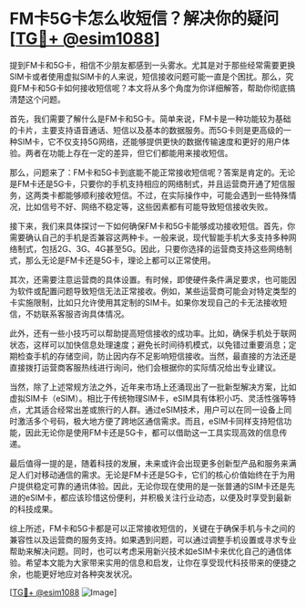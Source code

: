 # FM卡5G卡怎么收短信？解决你的疑问[[TG💪+ @esim1088](https://t.me/s/esim1088)]

提到FM卡和5G卡，相信不少朋友都感到一头雾水。尤其是对于那些经常需要更换SIM卡或者使用虚拟SIM卡的人来说，短信接收问题可能一直是个困扰。那么，究竟FM卡和5G卡如何接收短信呢？本文将从多个角度为你详细解答，帮助你彻底搞清楚这个问题。

首先，我们需要了解什么是FM卡和5G卡。简单来说，FM卡是一种功能较为基础的卡片，主要支持语音通话、短信以及基本的数据服务。而5G卡则是更高级的一种SIM卡，它不仅支持5G网络，还能够提供更快的数据传输速度和更好的用户体验。两者在功能上存在一定的差异，但它们都能用来接收短信。

那么，问题来了：FM卡和5G卡到底能不能正常接收短信呢？答案是肯定的。无论是FM卡还是5G卡，只要你的手机支持相应的网络制式，并且运营商开通了短信服务，这两类卡都能够顺利接收短信。不过，在实际操作中，可能会遇到一些特殊情况，比如信号不好、网络不稳定等，这些因素都有可能导致短信接收失败。

接下来，我们来具体探讨一下如何确保FM卡和5G卡能够成功接收短信。首先，你需要确认自己的手机是否兼容这两种卡。一般来说，现代智能手机大多支持多种网络制式，包括2G、3G、4G甚至5G。因此，只要你选择的运营商支持这些网络制式，那么无论是FM卡还是5G卡，理论上都可以正常使用。

其次，还需要注意运营商的具体设置。有时候，即使硬件条件满足要求，也可能因为软件或配置问题导致短信无法正常接收。例如，某些运营商可能会对特定类型的卡实施限制，比如只允许使用其定制的SIM卡。如果你发现自己的卡无法接收短信，不妨联系客服咨询具体情况。

此外，还有一些小技巧可以帮助提高短信接收的成功率。比如，确保手机处于联网状态，这样可以加快信息处理速度；避免长时间待机模式，以免错过重要消息；定期检查手机的存储空间，防止因内存不足影响短信接收。当然，最直接的方法还是直接拨打运营商客服热线进行询问，他们会根据你的实际情况给出专业建议。

当然，除了上述常规方法之外，近年来市场上还涌现出了一批新型解决方案，比如虚拟SIM卡（eSIM）。相比于传统物理SIM卡，eSIM具有体积小巧、灵活性强等特点，尤其适合经常出差或旅行的人群。通过eSIM技术，用户可以在同一设备上同时激活多个号码，极大地方便了跨地区通信需求。而且，eSIM卡同样支持短信功能，因此无论你是使用FM卡还是5G卡，都可以借助这一工具实现高效的信息传递。

最后值得一提的是，随着科技的发展，未来或许会出现更多创新型产品和服务来满足人们对移动通信的需求。无论是FM卡还是5G卡，它们的核心价值始终在于为用户提供稳定可靠的通讯体验。因此，无论你现在使用的是一张普通的SIM卡还是先进的eSIM卡，都应该珍惜这份便利，并积极关注行业动态，以便及时享受到最新的科技成果。

综上所述，FM卡和5G卡都是可以正常接收短信的，关键在于确保手机与卡之间的兼容性以及运营商的服务支持。如果遇到问题，可以通过调整手机设置或寻求专业帮助来解决问题。同时，也可以考虑采用新兴技术如eSIM卡来优化自己的通信体验。希望本文能为大家带来实用的信息和启发，让你在享受现代科技带来的便捷之余，也能更好地应对各种突发状况。

[[TG💪+ @esim1088](https://t.me/s/esim1088) ![Image](https://i.postimg.cc/4NQfJmqS/Snipaste-2025-05-13-00-14-12.png)]